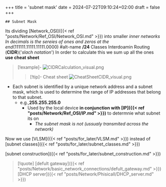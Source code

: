 +++
title = 'subnet mask'
date = 2024-07-22T09:10:24+02:00
draft = false
+++

    ## Subnet Mask 
Its dividing [Network_OSI]({{< ref "posts/Network/Ref_OSI/Network_OSI.md" >}}) into smaller *inner networks*
*In decimals is the sereies of ones and zeros at the end*(111111.11111.11111.0000)
#alt-name  **/24** Classes Interdoamin Routing (**CIDR**)('*slach notation*') 
In order to calculate this we sum up all the ones 
**use cheat sheet** 
>[!example]-
>![CIDRCalculation_visual.png](/Notes/CIDRCalculation_visual.png)
>>[!tip]- Cheat sheet
>> ![CheatSheetCIDR_visual.png](/Notes/CheatSheetCIDR_visual.png)


- Each subnet is identified by a unique network address and a subnet mask, which is used to determine the range of IP addresses that belong to that subnet.
	- e.g.,**255.255.255.0**
		- Used by the local device **in conjunction with [IP]({{< ref "posts/Network/Ref_OSI/IP.md" >}})** to  determnie what subnet its on 
			- *The subnet mask is not (ussualy transmited across the network)*

Now we use [VLSM]({{< ref "posts/for_later/VLSM.md" >}}) instead of [subnet classes]({{< ref "posts/for_later/subnet_classes.md" >}})



$$ $$
[subnet construction]({{< ref "posts/for_later/subnet_construction.md" >}})
>[!quote] [defult gateway]({{< ref "posts/Network/basic_network_connections/defult_gateway.md" >}}) [DHCP server]({{< ref "posts/Network/Phisicall/DHCP_server.md" >}})